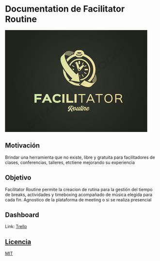 # Documentation de Facilitator Routine
![logo](/Images/logo.png)

## Motivación
Brindar una herramienta que no existe, libre y gratuita para facilitadores de clases, conferencias, talleres, etctiene mejorando su experiencia 

## Objetivo
Facilitator Routine  permite la creacion de rutina para la gestión del tiempo de breaks, actividades y timeboxing acompañado de mùsica elegida para cada fin. Agnostico de la plataforma de meeting o si se realiza presencial


## Dashboard
Link: <a href='https://trello.com/b/onAhY9OV/facilitatorroutine'>Trello</h>

## Licencia
MIT


